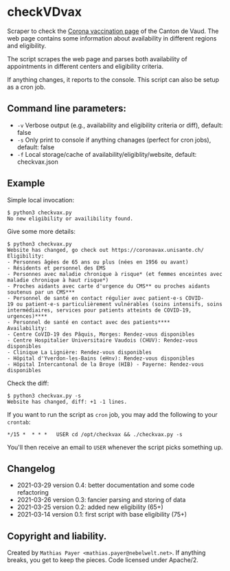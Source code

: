 # checkVDvax

Scraper to check the [Corona vaccination page](https://coronavax.unisante.ch/) of
the Canton de Vaud. The web page contains some information about availability in
different regions and eligibility.

The script scrapes the web page and parses both availability of appointments in
different centers and eligibility criteria.

If anything changes, it reports to the console. This script can also be setup as a
cron job.


## Command line parameters:

* `-v` Verbose output (e.g., availability and eligibility criteria or diff), default: false
* `-s` Only print to console if anything chanages (perfect for cron jobs), default: false
* `-f` Local storage/cache of availability/eligiblity/website, default: checkvax.json


## Example

Simple local invocation:

```
$ python3 checkvax.py 
No new eligibility or availibility found.
```

Give some more details:

```
$ python3 checkvax.py
Website has changed, go check out https://coronavax.unisante.ch/
Eligibility:
- Personnes âgées de 65 ans ou plus (nées en 1956 ou avant)
- Résidents et personnel des EMS
- Personnes avec maladie chronique à risque* (et femmes enceintes avec maladie chronique à haut risque*)
- Proches aidants avec carte d'urgence du CMS** ou proches aidants soutenus par un CMS***
- Personnel de santé en contact régulier avec patient·e·s COVID-19 ou patient·e·s particulièrement vulnérables (soins intensifs, soins intermédiaires, services pour patients atteints de COVID-19, urgences)****
- Personnel de santé en contact avec des patients****
Availability:
- Centre CoVID-19 des Pâquis, Morges: Rendez-vous disponibles
- Centre Hospitalier Universitaire Vaudois (CHUV): Rendez-vous disponibles
- Clinique La Lignière: Rendez-vous disponibles
- Hôpital d'Yverdon-les-Bains (eHnv): Rendez-vous disponibles
- Hôpital Intercantonal de la Broye (HIB) - Payerne: Rendez-vous disponibles
```

Check the diff:

```
$ python3 checkvax.py -s
Website has changed, diff: +1 -1 lines.
```

If you want to run the script as `cron` job, you may add the following to your
`crontab`:

```
*/15 *  * * *   USER cd /opt/checkvax && ./checkvax.py -s
```

You'll then receive an email to `USER` whenever the script picks something up.


## Changelog

* 2021-03-29 version 0.4: better documentation and some code refactoring
* 2021-03-26 version 0.3: fancier parsing and storing of data
* 2021-03-25 version 0.2: added new eligibility (65+)
* 2021-03-14 version 0.1: first script with base eligibility (75+)


## Copyright and liability.

Created by `Mathias Payer <mathias.payer@nebelwelt.net>`. If anything breaks, you
get to keep the pieces. Code licensed under Apache/2.

